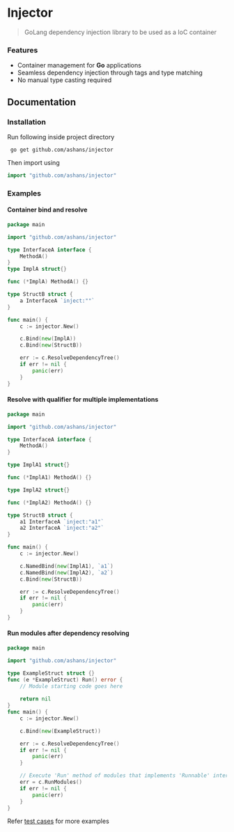 # Injector

> GoLang dependency injection library to be used as a IoC container

### Features

- Container management for **Go** applications
- Seamless dependency injection through tags and type matching
- No manual type casting required

## Documentation

### Installation
Run following inside project directory
```shell
 go get github.com/ashans/injector
```
Then import using
```go
import "github.com/ashans/injector"
```

### Examples

#### Container bind and resolve

```go
package main

import "github.com/ashans/injector"

type InterfaceA interface {
	MethodA()
}
type ImplA struct{}

func (*ImplA) MethodA() {}

type StructB struct {
	a InterfaceA `inject:""`
}

func main() {
	c := injector.New()

	c.Bind(new(ImplA))
	c.Bind(new(StructB))

	err := c.ResolveDependencyTree()
	if err != nil {
		panic(err)
	}
}
```

#### Resolve with qualifier for multiple implementations

```go
package main

import "github.com/ashans/injector"

type InterfaceA interface {
	MethodA()
}

type ImplA1 struct{}

func (*ImplA1) MethodA() {}

type ImplA2 struct{}

func (*ImplA2) MethodA() {}

type StructB struct {
	a1 InterfaceA `inject:"a1"`
	a2 InterfaceA `inject:"a2"`
}

func main() {
	c := injector.New()

	c.NamedBind(new(ImplA1), `a1`)
	c.NamedBind(new(ImplA2), `a2`)
	c.Bind(new(StructB))

	err := c.ResolveDependencyTree()
	if err != nil {
		panic(err)
	}
}
```

#### Run modules after dependency resolving

```go
package main

import "github.com/ashans/injector"

type ExampleStruct struct {}
func (e *ExampleStruct) Run() error {
	// Module starting code goes here
	
	return nil
}
func main() {
    c := injector.New()

    c.Bind(new(ExampleStruct))

    err := c.ResolveDependencyTree()
    if err != nil {
        panic(err)
    }

    // Execute 'Run' method of modules that implements 'Runnable' interface
    err = c.RunModules()
    if err != nil {
        panic(err)
    }
}


```

Refer [test cases](container_test.go) for more examples